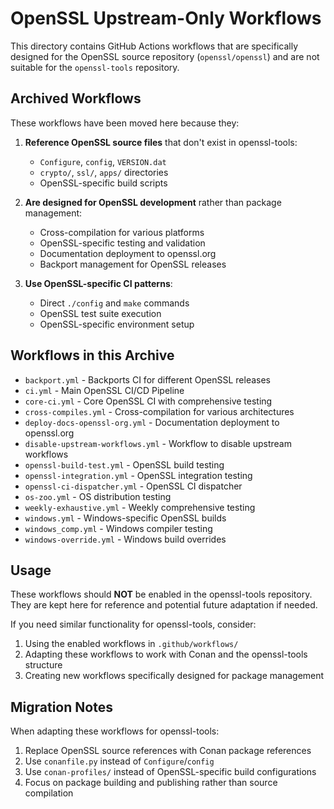 # OpenSSL Upstream-Only Workflows

This directory contains GitHub Actions workflows that are specifically designed for the OpenSSL source repository (`openssl/openssl`) and are not suitable for the `openssl-tools` repository.

## Archived Workflows

These workflows have been moved here because they:

1. **Reference OpenSSL source files** that don't exist in openssl-tools:
   - `Configure`, `config`, `VERSION.dat`
   - `crypto/`, `ssl/`, `apps/` directories
   - OpenSSL-specific build scripts

2. **Are designed for OpenSSL development** rather than package management:
   - Cross-compilation for various platforms
   - OpenSSL-specific testing and validation
   - Documentation deployment to openssl.org
   - Backport management for OpenSSL releases

3. **Use OpenSSL-specific CI patterns**:
   - Direct `./config` and `make` commands
   - OpenSSL test suite execution
   - OpenSSL-specific environment setup

## Workflows in this Archive

- `backport.yml` - Backports CI for different OpenSSL releases
- `ci.yml` - Main OpenSSL CI/CD Pipeline
- `core-ci.yml` - Core OpenSSL CI with comprehensive testing
- `cross-compiles.yml` - Cross-compilation for various architectures
- `deploy-docs-openssl-org.yml` - Documentation deployment to openssl.org
- `disable-upstream-workflows.yml` - Workflow to disable upstream workflows
- `openssl-build-test.yml` - OpenSSL build testing
- `openssl-integration.yml` - OpenSSL integration testing
- `openssl-ci-dispatcher.yml` - OpenSSL CI dispatcher
- `os-zoo.yml` - OS distribution testing
- `weekly-exhaustive.yml` - Weekly comprehensive testing
- `windows.yml` - Windows-specific OpenSSL builds
- `windows_comp.yml` - Windows compiler testing
- `windows-override.yml` - Windows build overrides

## Usage

These workflows should **NOT** be enabled in the openssl-tools repository. They are kept here for reference and potential future adaptation if needed.

If you need similar functionality for openssl-tools, consider:
1. Using the enabled workflows in `.github/workflows/`
2. Adapting these workflows to work with Conan and the openssl-tools structure
3. Creating new workflows specifically designed for package management

## Migration Notes

When adapting these workflows for openssl-tools:
1. Replace OpenSSL source references with Conan package references
2. Use `conanfile.py` instead of `Configure`/`config`
3. Use `conan-profiles/` instead of OpenSSL-specific build configurations
4. Focus on package building and publishing rather than source compilation
